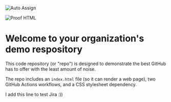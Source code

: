 ![Auto Assign](https://github.com/test-org-phuong/demo-repository/actions/workflows/auto-assign.yml/badge.svg)

![Proof HTML](https://github.com/test-org-phuong/demo-repository/actions/workflows/proof-html.yml/badge.svg)

# Welcome to your organization's demo respository
This code repository (or "repo") is designed to demonstrate the best GitHub has to offer with the least amount of noise.

The repo includes an `index.html` file (so it can render a web page), two GitHub Actions workflows, and a CSS stylesheet dependency.

I add this line to test Jira :))
